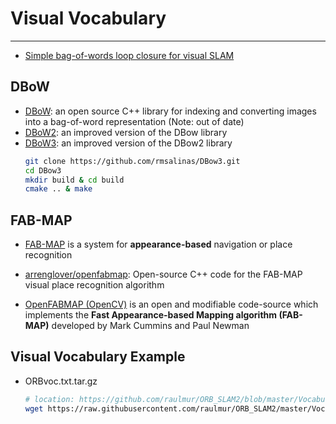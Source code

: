 # Visual Vocabulary

-----

* [Simple bag-of-words loop closure for visual SLAM](https://nicolovaligi.com/bag-of-words-loop-closure-visual-slam.html)

## DBoW
* [DBoW](https://github.com/dorian3d/DBow): an open source C++ library for indexing and converting images into a bag-of-word representation (Note: out of date)
* [DBoW2](https://github.com/dorian3d/DBoW2): an improved version of the DBow library
* [DBoW3](https://github.com/rmsalinas/DBow3): an improved version of the DBow2 library
  ```bash
  git clone https://github.com/rmsalinas/DBow3.git
  cd DBow3
  mkdir build & cd build
  cmake .. & make
  ```

## FAB-MAP

* [FAB-MAP](http://www.robots.ox.ac.uk/~mjc/Software.htm) is a system for **appearance-based** navigation or place recognition

* [arrenglover/openfabmap](https://github.com/arrenglover/openfabmap): Open-source C++ code for the FAB-MAP visual place recognition algorithm

* [OpenFABMAP (OpenCV)](https://docs.opencv.org/2.4/modules/contrib/doc/openfabmap.html) is an open and modifiable code-source which implements the **Fast Appearance-based Mapping algorithm (FAB-MAP)** developed by Mark Cummins and Paul Newman


## Visual Vocabulary Example

* ORBvoc.txt.tar.gz
  ```sh
  # location: https://github.com/raulmur/ORB_SLAM2/blob/master/Vocabulary/
  wget https://raw.githubusercontent.com/raulmur/ORB_SLAM2/master/Vocabulary/ORBvoc.txt.tar.gz
  ```

